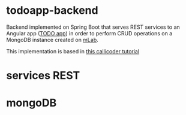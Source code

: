 # todoapp-backend
Backend implemented on Spring Boot that serves REST services to an Angular app ([TODO app](https://github.com/jpOlivo/todoapp-frontend)) in order to perform CRUD operations on a MongoDB instance created on [mLab](https://mlab.com/).

This implementation is based in [this callicoder tutorial](https://www.callicoder.com/spring-boot-mongodb-angular-js-rest-api-tutorial/)

# services REST


# mongoDB
